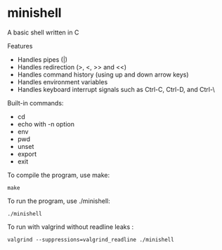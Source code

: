 # minishell

A basic shell written in C

Features
- Handles pipes (|)
- Handles redirection (>, <, >> and <<)
- Handles command history (using up and down arrow keys)
- Handles environment variables
- Handles keyboard interrupt signals such as Ctrl-C, Ctrl-D, and Ctrl-\

Built-in commands:
- cd
- echo with -n option
- env
- pwd
- unset
- export
- exit

To compile the program, use make:

```make```

To run the program, use ./minishell:

```./minishell```

To run with valgrind without readline leaks :

```valgrind --suppressions=valgrind_readline ./minishell```
